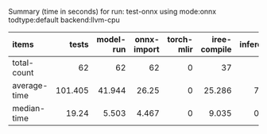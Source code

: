 Summary (time in seconds) for run: test-onnx using mode:onnx todtype:default backend:llvm-cpu

| items        |   tests |   model-run |   onnx-import |   torch-mlir |   iree-compile |   inference |
|:-------------|--------:|------------:|--------------:|-------------:|---------------:|------------:|
| total-count  |  62     |      62     |        62     |            0 |         37     |      18     |
| average-time | 101.405 |      41.944 |        26.25  |            0 |         25.286 |       7.926 |
| median-time  |  19.24  |       5.503 |         4.467 |            0 |          9.035 |       0.235 |
